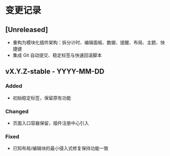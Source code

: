 # 变更记录

## [Unreleased]
- 重构为模块化插件架构：拆分计时、编辑面板、数据、提醒、布局、主题、快捷键
- 集成 Git 自动提交、稳定标签与快速回滚脚本

## vX.Y.Z-stable - YYYY-MM-DD
### Added
- 初始稳定标签，保留原有功能

### Changed
- 页面入口容器保留，插件注册中心引入

### Fixed
- 已知布局/编辑块的最小侵入式修复保持功能一致

<!-- keep -->